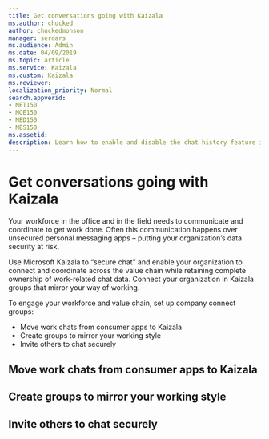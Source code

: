 ```yaml
---
title: Get conversations going with Kaizala
ms.author: chucked
author: chuckedmonson
manager: serdars
ms.audience: Admin
ms.date: 04/09/2019
ms.topic: article
ms.service: Kaizala
ms.custom: Kaizala
ms.reviewer: 
localization_priority: Normal
search.appverid:
- MET150
- MOE150
- MED150
- MBS150
ms.assetid: 
description: Learn how to enable and disable the chat history feature in Kaizala.
---
```


# Get conversations going with Kaizala

Your workforce in the office and in the field needs to communicate and coordinate to get work done. Often this communication happens over unsecured personal messaging apps – putting your organization’s data security at risk. 

Use Microsoft Kaizala to “secure chat” and enable your organization to connect and coordinate across the value chain while retaining complete ownership of work-related chat data. Connect your organization in Kaizala groups that mirror your way of working. 

To engage your workforce and value chain, set up company connect groups:

- Move work chats from consumer apps to Kaizala 
- Create groups to mirror your working style
- Invite others to chat securely



## Move work chats from consumer apps to Kaizala

## Create groups to mirror your working style

## Invite others to chat securely

